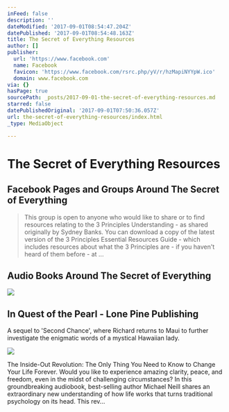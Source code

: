 ```yaml
---
inFeed: false
description: ''
dateModified: '2017-09-01T08:54:47.204Z'
datePublished: '2017-09-01T08:54:48.163Z'
title: The Secret of Everything Resources
author: []
publisher:
  url: 'https://www.facebook.com'
  name: Facebook
  favicon: 'https://www.facebook.com/rsrc.php/yV/r/hzMapiNYYpW.ico'
  domain: www.facebook.com
via: {}
hasPage: true
sourcePath: _posts/2017-09-01-the-secret-of-everything-resources.md
starred: false
datePublishedOriginal: '2017-09-01T07:50:36.057Z'
url: the-secret-of-everything-resources/index.html
_type: MediaObject

---
```

# The Secret of Everything Resources

## Facebook Pages and Groups Around The Secret of Everything

> This group is open to anyone who would like to share or to find resources relating to the 3 Principles Understanding - as shared originally by Sydney Banks. You can download a copy of the latest version of the 3 Principles Essential Resources Guide - which includes resources about what the 3 Principles are - if you haven't heard of them before - at ...

## Audio Books Around The Secret of Everything

<article style=""><img src="https://s3-us-west-2.amazonaws.com/the-grid-img/p/44fa8e7394ae8709c5dd47627ec2a8e7f7bf1d6c.php" /><h1>In Quest of the Pearl - Lone Pine Publishing</h1><p>A sequel to 'Second Chance', where Richard returns to Maui to further investigate the enigmatic words of a mystical Hawaiian lady.</p></article>

<article style=""><img src="https://images-eu.ssl-images-amazon.com/images/I/51XJ0F6iapL._SR600%2c315_PIWhiteStrip%2cBottomLeft%2c0%2c35_PIStarRatingFOUR%2cBottomLeft%2c360%2c-6_SR600%2c315_ZA(165%20Reviews)%2c445%2c286%2c400%2c400%2carial%2c12%2c4%2c0%2c0%2c5_SCLZZZZZZZ_.jpg" /><p>The Inside-Out Revolution: The Only Thing You Need to Know to Change Your Life Forever.
  Would you like to experience amazing clarity, peace, and freedom, even in the midst of challenging circumstances? In this groundbreaking audiobook, best-selling author Michael Neill shares an extraordinary new understanding of how life works that turns traditional psychology on its head. This rev...</p></article>